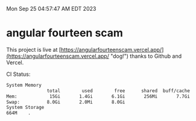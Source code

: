 Mon Sep 25 04:57:47 AM EDT 2023

# angular fourteen scam


This project is live at [https://angularfourteenscam.vercel.app/](https://angularfourteenscam.vercel.app/ "dog!") thanks to Github and Vercel.

CI Status: 

```bash
System Memory
               total        used        free      shared  buff/cache   available
Mem:            15Gi       1.4Gi       6.1Gi       256Mi       7.7Gi        13Gi
Swap:          8.0Gi       2.0Mi       8.0Gi
System Storage
664M	.
```
```bash
